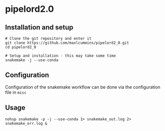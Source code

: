 # pipelord2.0

## Installation and setup

```
# Clone the git repository and enter it
git clone https://github.com/maxlcummins/pipelord2_0.git
cd pipelord2_0

# Setup and installation - this may take some time
snakemake -j --use-conda
```

## Configuration

Configuration of the snakemake workflow can be done via the configuration file in `misc`

## Usage

```
nohup snakemake -p -j --use-conda 1> snakemake_out.log 2> snakemake_err.log &
```
